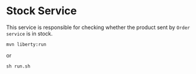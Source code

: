 # Stock Service

This service is responsible for checking whether the product sent by `Order service` is in stock.

```shell script
mvn liberty:run
```

or

```shell script
sh run.sh
```